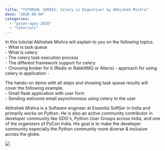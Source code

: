 ```yaml
---
title: "TUTORIAL SERIES: Celery is Digestive! by Abhishek Mishra"
date: "2020-09-04"
categories:
  - "pycon-apac-2020"
  - "tutorials"
---
```


In this tutorial Abhishek Mishra will explain to you on the following topics:  
\- What is task queue  
\- What is celery  
\- The celery task execution process  
\- The different framework support for celery  
\- Choosing broker for it (Redis or RabbitMQ or Aliens) - approach for using celery in application -

The hands-on demo with all steps and showing task queue results will cover the following example.  
\- Small flask application with user form  
\- Sending welcome email asynchronous using celery to the user

Abhishek Mishra is a Software engineer at Essentia SoftSer in India and primarily works on Python. He is also an active community contributor in developer community like GDG's, Python User Groups across India, and one of the organizers of PyCon India. His goal is to make the developer community especially the Python community more diverse & inclusive across the globe.

![](/archived-images/118661476_625914634784205_1969891956918750720_o.jpg?w=1024)
